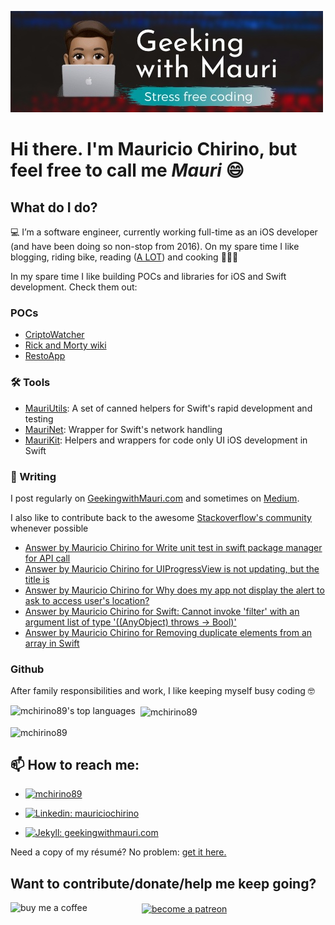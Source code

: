 ![banner](banner.jpg)

# Hi there. I'm Mauricio Chirino, but feel free to call me _Mauri_ 😄

## What do I do?

💻 I’m a software engineer, currently working full-time as an iOS developer (and have been doing so non-stop from 2016). On my spare time I like blogging, riding bike, reading ([A LOT](https://www.goodreads.com/user/show/95758480-mauricio-chirino)) and cooking 👨🏽‍🍳

In my spare time I like building POCs and libraries for iOS and Swift development. Check them out:

### POCs

- [CriptoWatcher](https://github.com/mchirino89/CriptoWatcher)
- [Rick and Morty wiki](https://github.com/mchirino89/RickAndMorty)
- [RestoApp](https://github.com/mchirino89/RestoYa)

### 🛠 Tools

- [MauriUtils](https://github.com/mchirino89/MauriUtils): A set of canned helpers for Swift's rapid development and testing
- [MauriNet](https://github.com/geekingwithmauri/MauriNet): Wrapper for Swift's network handling
- [MauriKit](https://github.com/mchirino89/MauriKit): Helpers and wrappers for code only UI iOS development in Swift

### 📝 Writing

I post regularly on [GeekingwithMauri.com](geekingwithmauri.com) and sometimes on [Medium](https://mchirino89.medium.com).

<!-- BLOG-POST-LIST:START -->
<!-- BLOG-POST-LIST:END -->

I also like to contribute back to the awesome [Stackoverflow's community](https://stackoverflow.com/users/2376336/mauricio-chirino?tab=profile) whenever possible 

<!-- STACKOVERFLOW:START -->
- [Answer by Mauricio Chirino for Write unit test in swift package manager for API call](https://stackoverflow.com/questions/62129318/write-unit-test-in-swift-package-manager-for-api-call/65161977#65161977)
- [Answer by Mauricio Chirino for UIProgressView is not updating, but the title is](https://stackoverflow.com/questions/55007207/uiprogressview-is-not-updating-but-the-title-is/55007846#55007846)
- [Answer by Mauricio Chirino for Why does my app not display the alert to ask to access user's location?](https://stackoverflow.com/questions/55004779/why-does-my-app-not-display-the-alert-to-ask-to-access-users-location/55007753#55007753)
- [Answer by Mauricio Chirino for Swift: Cannot invoke 'filter' with an argument list of type '((AnyObject) throws -> Bool)'](https://stackoverflow.com/questions/40902274/swift-cannot-invoke-filter-with-an-argument-list-of-type-anyobject-throws/54097170#54097170)
- [Answer by Mauricio Chirino for Removing duplicate elements from an array in Swift](https://stackoverflow.com/questions/25738817/removing-duplicate-elements-from-an-array-in-swift/49697694#49697694)
<!-- STACKOVERFLOW:END -->

### Github

After family responsibilities and work, I like keeping myself busy coding 🤓

<p>
    <img align="left" 
    src="https://github-readme-stats.vercel.app/api/top-langs/?username=mchirino89&layout=compact&theme=dark&hide=objective-c" alt="mchirino89's top languages" />
</p>

<p>&nbsp;
    <img align="center" 
    src="https://github-readme-stats.vercel.app/api?username=mchirino89&show_icons=true&locale=en&count_private=true&theme=dark&show_icons=true&layout=compact" 
    alt="mchirino89" />
</p>

<p>
    <img align="center" 
    src="https://github-readme-streak-stats.herokuapp.com/?user=mchirino89&" alt="mchirino89" />
</p>

## 📫 How to reach me: 
 
- <a href="https://twitter.com/mchirino89" target="blank">
        <img src="https://img.shields.io/twitter/follow/mchirino89?logo=twitter&style=for-the-badge" 
        alt="mchirino89" />
  </a>

- [![Linkedin: mauriciochirino](https://img.shields.io/badge/-Mauricio%20Chirino-blue?style=flat-square&logo=Linkedin&logoColor=white&link=https://www.linkedin.com/in/mauriciochirino/)](https://www.linkedin.com/in/mauriciochirino/)

- [![Jekyll: geekingwithmauri.com](https://img.shields.io/badge/-Geeking%20with%20Mauri-red?style=flat-square&logo=Jekyll&logoColor=white&link=https://geekingwithmauri.com)](https://geekingwithmauri.com)

Need a copy of my résumé? No problem: <a href="https://geekingwithmauri.com/assets/resources/MauricioChirinoCV.pdf" download="MauricioChirinoCV">get it here.</a>

## Want to contribute/donate/help me keep going?

<a href="https://www.buymeacoffee.com/geekingwithmauri"> 
    <img align="left" 
    src="https://cdn.buymeacoffee.com/buttons/v2/default-yellow.png" 
    height="50" 
    width="210" 
    alt="buy me a coffee" />
</a>
<a href="https://www.patreon.com/bePatron?u=49709663">
    <img align="center" 
    src="https://github.githubassets.com/images/modules/site/icons/funding_platforms/patreon.svg" 
    height="50" 
    width="50"
    alt="become a patreon" />
</a>


